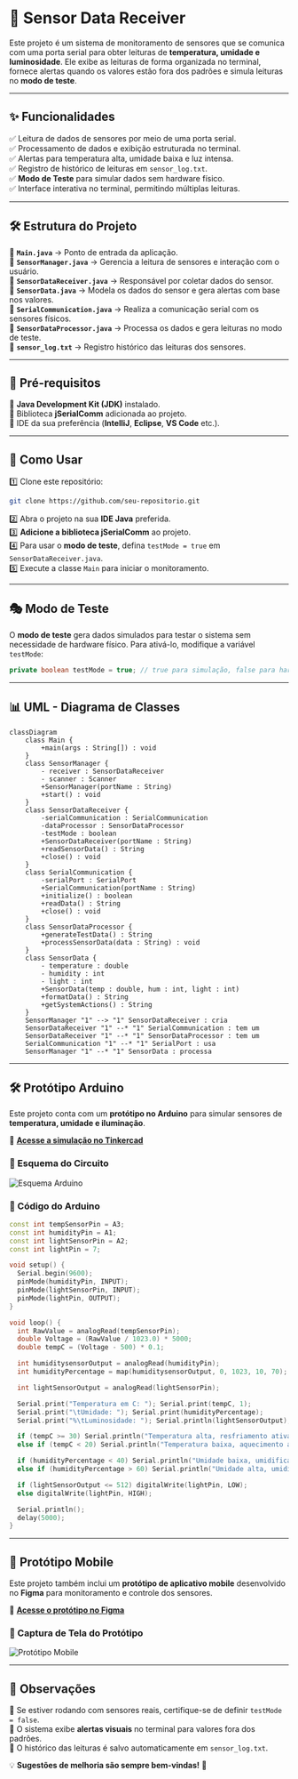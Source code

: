 # 📡 Sensor Data Receiver

Este projeto é um sistema de monitoramento de sensores que se comunica com uma porta serial para obter leituras de **temperatura, umidade e luminosidade**. Ele exibe as leituras de forma organizada no terminal, fornece alertas quando os valores estão fora dos padrões e simula leituras no **modo de teste**.

---

## ✨ Funcionalidades

✅ Leitura de dados de sensores por meio de uma porta serial.\
✅ Processamento de dados e exibição estruturada no terminal.\
✅ Alertas para temperatura alta, umidade baixa e luz intensa.\
✅ Registro de histórico de leituras em `sensor_log.txt`.\
✅ **Modo de Teste** para simular dados sem hardware físico.\
✅ Interface interativa no terminal, permitindo múltiplas leituras.

---

## 🛠 Estrutura do Projeto

📂 **`Main.java`** → Ponto de entrada da aplicação.\
📂 **`SensorManager.java`** → Gerencia a leitura de sensores e interação com o usuário.\
📂 **`SensorDataReceiver.java`** → Responsável por coletar dados do sensor.\
📂 **`SensorData.java`** → Modela os dados do sensor e gera alertas com base nos valores.\
📂 **`SerialCommunication.java`** → Realiza a comunicação serial com os sensores físicos.\
📂 **`SensorDataProcessor.java`** → Processa os dados e gera leituras no modo de teste.\
📂 **`sensor_log.txt`** → Registro histórico das leituras dos sensores.

---

## 🔧 Pré-requisitos

📌 **Java Development Kit (JDK)** instalado.\
📌 Biblioteca **jSerialComm** adicionada ao projeto.\
📌 IDE da sua preferência (**IntelliJ**, **Eclipse**, **VS Code** etc.).

---

## 🚀 Como Usar

1️⃣ Clone este repositório:

```sh
git clone https://github.com/seu-repositorio.git
```

2️⃣ Abra o projeto na sua **IDE Java** preferida.\
3️⃣ **Adicione a biblioteca jSerialComm** ao projeto.\
4️⃣ Para usar o **modo de teste**, defina `testMode = true` em `SensorDataReceiver.java`.\
5️⃣ Execute a classe `Main` para iniciar o monitoramento.

---

## 🎭 Modo de Teste

O **modo de teste** gera dados simulados para testar o sistema sem necessidade de hardware físico. Para ativá-lo, modifique a variável `testMode`:

```java
private boolean testMode = true; // true para simulação, false para hardware físico
```

---

## 📊 UML - Diagrama de Classes

```mermaid
classDiagram
    class Main {
        +main(args : String[]) : void
    }
    class SensorManager {
        - receiver : SensorDataReceiver
        - scanner : Scanner
        +SensorManager(portName : String)
        +start() : void
    }
    class SensorDataReceiver {
        -serialCommunication : SerialCommunication
        -dataProcessor : SensorDataProcessor
        -testMode : boolean
        +SensorDataReceiver(portName : String)
        +readSensorData() : String
        +close() : void
    }
    class SerialCommunication {
        -serialPort : SerialPort
        +SerialCommunication(portName : String)
        +initialize() : boolean
        +readData() : String
        +close() : void
    }
    class SensorDataProcessor {
        +generateTestData() : String
        +processSensorData(data : String) : void
    }
    class SensorData {
        - temperature : double
        - humidity : int
        - light : int
        +SensorData(temp : double, hum : int, light : int)
        +formatData() : String
        +getSystemActions() : String
    }
    SensorManager "1" --> "1" SensorDataReceiver : cria
    SensorDataReceiver "1" --* "1" SerialCommunication : tem um
    SensorDataReceiver "1" --* "1" SensorDataProcessor : tem um
    SerialCommunication "1" --* "1" SerialPort : usa
    SensorManager "1" --* "1" SensorData : processa
```

---

## 🛠 Protótipo Arduino

Este projeto conta com um **protótipo no Arduino** para simular sensores de **temperatura, umidade e iluminação**.

🔗 [**Acesse a simulação no Tinkercad**](https://www.tinkercad.com/things/6uVQnDJF6tp/editel?sharecode=StbhpyHQ2qmJCWu9OA0liCQtoXbzjIlvm1-s5xy-HCU)

### 📸 Esquema do Circuito

![Esquema Arduino](images/arduino_circuit.png)
### 📜 Código do Arduino

```cpp
const int tempSensorPin = A3;
const int humidityPin = A1;
const int lightSensorPin = A2;
const int lightPin = 7;

void setup() {
  Serial.begin(9600);
  pinMode(humidityPin, INPUT);
  pinMode(lightSensorPin, INPUT);
  pinMode(lightPin, OUTPUT);
}

void loop() {
  int RawValue = analogRead(tempSensorPin);
  double Voltage = (RawValue / 1023.0) * 5000;
  double tempC = (Voltage - 500) * 0.1;

  int humiditysensorOutput = analogRead(humidityPin);
  int humidityPercentage = map(humiditysensorOutput, 0, 1023, 10, 70);

  int lightSensorOutput = analogRead(lightSensorPin);

  Serial.print("Temperatura em C: "); Serial.print(tempC, 1);
  Serial.print("\tUmidade: "); Serial.print(humidityPercentage);
  Serial.print("%\tLuminosidade: "); Serial.println(lightSensorOutput);

  if (tempC >= 30) Serial.println("Temperatura alta, resfriamento ativado.");
  else if (tempC < 20) Serial.println("Temperatura baixa, aquecimento ativado.");

  if (humidityPercentage < 40) Serial.println("Umidade baixa, umidificação ativada.");
  else if (humidityPercentage > 60) Serial.println("Umidade alta, umidificação desativada.");

  if (lightSensorOutput <= 512) digitalWrite(lightPin, LOW);
  else digitalWrite(lightPin, HIGH);

  Serial.println();
  delay(5000);
}
```

---

## 📱 Protótipo Mobile

Este projeto também inclui um **protótipo de aplicativo mobile** desenvolvido no **Figma** para monitoramento e controle dos sensores.

🔗 [**Acesse o protótipo no Figma**](https://www.figma.com/design/FcUjUmA3Yr3K1A1IGixOBM/Smart-Home---prototipo-PI?node-id=0-1&t=7nGNZpZq1SkoGvcp-1)

### 📸 Captura de Tela do Protótipo


![Protótipo Mobile](images/mobile_prototype.png)

---

## 📌 Observações

🔹 Se estiver rodando com sensores reais, certifique-se de definir `testMode = false`.\
🔹 O sistema exibe **alertas visuais** no terminal para valores fora dos padrões.\
🔹 O histórico das leituras é salvo automaticamente em `sensor_log.txt`.

💡 **Sugestões de melhoria são sempre bem-vindas!** 🚀

